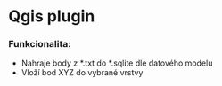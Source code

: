 # Qgis plugin

### Funkcionalita: 
- Nahraje body z *.txt do *.sqlite dle datového modelu
- Vloží bod XYZ do vybrané vrstvy
